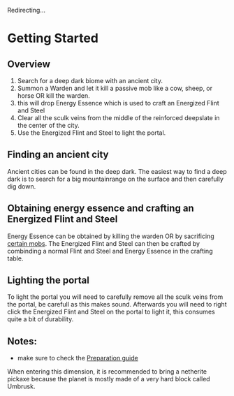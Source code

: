 <html>
  <head>
    <title>Redirecting...</title>
    <link rel="canonical" href="https://warior456.github.io/Sculk-Depths-Wiki/wiki/getting-started/" />
    <meta charset="utf-8" />
    <meta http-equiv="refresh" content="0; url=https://warior456.github.io/Sculk-Depths-Wiki/wiki/getting-started/" />
  </head>
  <body>
    <p>Redirecting...</p>
  </body>
</html>

# Getting Started
## Overview
1. Search for a deep dark biome with an ancient city.
2. Summon a Warden and let it kill a passive mob like a cow, sheep, or horse OR kill the warden.
3. this will drop Energy Essence which is used to craft an Energized Flint and Steel
4. Clear all the sculk veins from the middle of the reinforced deepslate in the center of the city.
5. Use the Energized Flint and Steel to light the portal.


## Finding an ancient city
Ancient cities can be found in the deep dark.
The easiest way to find a deep dark is to search for a big mountainrange on the surface and then carefully dig down.
## Obtaining energy essence and crafting an Energized Flint and Steel
Energy Essence can be obtained by killing the warden OR by sacrificing [certain mobs](sacrificable_mob_list).
The Energized Flint and Steel can then be crafted by combinding a normal Flint and Steel and Energy Essence in the crafting table.
## Lighting the portal
To light the portal you will need to carefully remove all the sculk veins from the portal, be carefull as this makes sound.
Afterwards you will need to right click the Energized Flint and Steel on the portal to light it, this consumes quite a bit of durability.

## Notes: 
- make sure to check the [Preparation guide](preparation_guide)


When entering this dimension, it is recommended to bring a netherite pickaxe because the planet is mostly made of a very hard block called Umbrusk.
